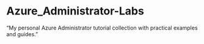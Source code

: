 # Azure_Administrator-Labs
“My personal Azure Administrator tutorial collection with practical examples and guides.”
